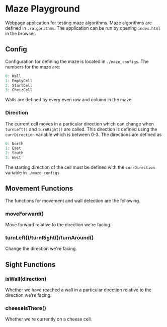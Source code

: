 # Maze Playground

Webpage application for testing maze algorithms. Maze algorithms are defined in `./algorithms`. The application can be run by opening `index.html` in the browser.

## Config

Configuration for defining the maze is located in `./maze_configs`. The numbers for the maze are:

``` javascript
0: Wall
1: EmptyCell
2: StartCell
3: CheizCell
```

Walls are defined by every even row and column in the maze.

### Direction

The current cell moves in a particular direction which can change when `turnLeft()` and `turnRight()` are called. This direction is defined using the `currDirection` variable which is between 0-3. The directions are defined as

``` javascript
0: North
1: East
2: South
3: West
```

The starting direction of the cell must be defined with the `currDirection` variable in `./maze_configs`.

## Movement Functions

The functions for movement and wall detection are the following.

### moveForward()

Move forward relative to the direction we're facing.

### turnLeft()/turnRight()/turnAround()

Change the direction we're facing.

## Sight Functions

### isWall(direction)

Whether we have reached a wall in a particular direction relative to the direction we're facing.

### cheeseIsThere()

Whether we're currently on a cheese cell.
